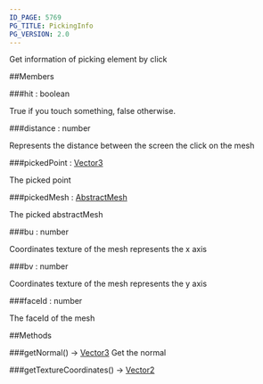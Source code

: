 ```yaml
---
ID_PAGE: 5769
PG_TITLE: PickingInfo
PG_VERSION: 2.0
---
```


Get information of picking element by click



##Members

###hit : boolean



True if you touch something, false otherwise.


###distance : number



Represents the distance between the screen the click on the mesh


###pickedPoint : [Vector3](page.php?p=5808)



The picked point


###pickedMesh : [AbstractMesh](page.php?p=5720)



The picked abstractMesh


###bu : number



Coordinates texture of the mesh represents the x axis


###bv : number



Coordinates texture of the mesh represents the y axis


###faceId : number



The faceId of the mesh







##Methods

###getNormal() &rarr; [Vector3](page.php?p=5808)
Get the normal




###getTextureCoordinates() &rarr; [Vector2](page.php?p=5807)

